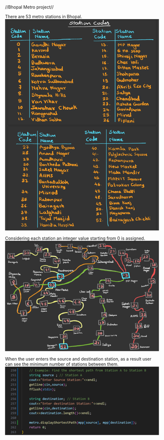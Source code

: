 //Bhopal Metro project//

There are 53 metro stations in Bhopal.
![Station with index](Metro-stations.png)

Considering each station an integer value starting from 0 is assigned.
![Stations Network Map](Metro-network-map.png)

When the user enters the source and destination station, as a result user can see the minimum number of stations between them.
![Code of statement](image.png)

